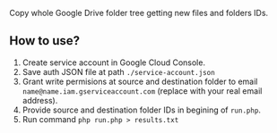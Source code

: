 Copy whole Google Drive folder tree getting new files and folders IDs.

## How to use?

1. Create service account in Google Cloud Console.
2. Save auth JSON file at path `./service-account.json`
3. Grant write permisions at source and destination folder to email `name@name.iam.gserviceaccount.com` (replace with your real email address).
4. Provide source and destination folder IDs in begining of `run.php`.
5. Run command `php run.php > results.txt`